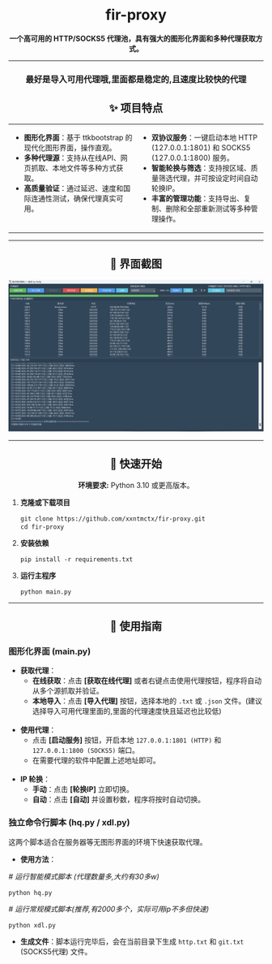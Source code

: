 <div align="center">
  <h1>fir-proxy</h1>
  <p><strong>一个高可用的 HTTP/SOCKS5 代理池，具有强大的图形化界面和多种代理获取方式。</strong></p>
  <p>
   
  </p>
</div>

<hr/><h3 align="center">最好是导入可用代理哦,里面都是稳定的,且速度比较快的代理</h3>

<h2 align="center"> ✨ 项目特点 </h2>

<table border="0" cellpadding="10" cellspacing="0" width="100%">
  <tr valign="top">
    <td width="50%">
      <ul>
        <li><b>图形化界面</b>：基于 ttkbootstrap 的现代化图形界面，操作直观。</li>
        <li><b>多种代理源</b>：支持从在线API、网页抓取、本地文件等多种方式获取。</li>
        <li><b>高质量验证</b>：通过延迟、速度和国际连通性测试，确保代理真实可用。</li>
      </ul>
    </td>
    <td width="50%">
      <ul>
        <li><b>双协议服务</b>：一键启动本地 HTTP (127.0.0.1:1801) 和 SOCKS5 (127.0.0.1:1800) 服务。</li>
        <li><b>智能轮换与筛选</b>：支持按区域、质量筛选代理，并可按设定时间自动轮换IP。</li>
        <li><b>丰富的管理功能</b>：支持导出、复制、删除和全部重新测试等多种管理操作。</li>
      </ul>
    </td>
  </tr>
</table>

<hr/>

<h2 align="center"> 📸 界面截图 </h2>
<img src=https://github.com/11firefly11/fir-proxy/blob/main/img/代理池.png>
<p align="center">
  
</p>

<hr/>

<h2 align="center"> 🚀 快速开始 </h2>

<div align="center">
  <p><strong>环境要求:</strong> Python 3.10 或更高版本。</p>
</div>

<ol>
  <li>
    <strong>克隆或下载项目</strong>
<pre><code>git clone https://github.com/xxntmctx/fir-proxy.git
cd fir-proxy</code></pre>
  </li>
  <li>
    <strong>安装依赖</strong>
<pre><code>pip install -r requirements.txt</code></pre>
  </li>
  <li>
    <strong>运行主程序</strong>
<pre><code>python main.py</code></pre>
  </li>
</ol>

<hr/>

<h2 align="center"> 📖 使用指南 </h2>

<h3 align="left">图形化界面 (main.py)</h3>

<ul>
  <li><b>获取代理</b>：
    <ul>
      <li><b>在线获取</b>：点击 <b>[获取在线代理]</b> 或者右键点击使用代理按钮，程序将自动从多个源抓取并验证。</li>
      <li><b>本地导入</b>：点击 <b>[导入代理]</b> 按钮，选择本地的 <code>.txt</code> 或 <code>.json</code> 文件。(建议选择导入可用代理里面的,里面的代理速度快且延迟也比较低)</li>
    </ul>
  </li>
  <br/>
  <li><b>使用代理</b>：
    <ul>
      <li>点击 <b>[启动服务]</b> 按钮，开启本地 <code>127.0.0.1:1801 (HTTP)</code> 和 <code>127.0.0.1:1800 (SOCKS5)</code> 端口。</li>
      <li>在需要代理的软件中配置上述地址即可。</li>
    </ul>
  </li>
  <br/>
  <li><b>IP 轮换</b>：
    <ul>
      <li><b>手动</b>：点击 <b>[轮换IP]</b> 立即切换。</li>
      <li><b>自动</b>：点击 <b>[自动]</b> 并设置秒数，程序将按时自动切换。</li>
    </ul>
  </li>
</ul>

<h3 align="left">独立命令行脚本 (hq.py / xdl.py)</h3>
<p>这两个脚本适合在服务器等无图形界面的环境下快速获取代理。</p>

<ul>
  <li><b>使用方法</b>：</li>
</ul>
<p><i># 运行智能模式脚本 (代理数量多,大约有30多w)</i></p>
<pre><code>python hq.py</code></pre>

<p><i># 运行常规模式脚本(推荐,有2000多个，实际可用ip不多但快速)</i></p>
<pre><code>python xdl.py</code></pre>

<ul>
  <li><b>生成文件</b>：脚本运行完毕后，会在当前目录下生成 <code>http.txt</code> 和 <code>git.txt</code> (SOCKS5代理) 文件。</li>
</ul>
